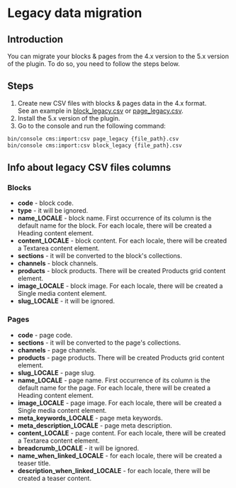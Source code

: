# Legacy data migration

## Introduction

You can migrate your blocks & pages from the 4.x version to the 5.x version of the plugin.
To do so, you need to follow the steps below.

## Steps

1. Create new CSV files with blocks & pages data in the 4.x format.  
See an example in [block_legacy.csv](block_legacy.csv) or [page_legacy.csv](page_legacy.csv).
2. Install the 5.x version of the plugin.
3. Go to the console and run the following command:
```bash
bin/console cms:import:csv page_legacy {file_path}.csv
bin/console cms:import:csv block_legacy {file_path}.csv
```

## Info about legacy CSV files columns

### Blocks

- **code** - block code.
- **type** - it will be ignored.
- **name_LOCALE** - block name. First occurrence of its column is the default name for the block. 
For each locale, there will be created a Heading content element.
- **content_LOCALE** - block content. For each locale, there will be created a Textarea content element.
- **sections** - it will be converted to the block's collections.
- **channels** - block channels.
- **products** - block products. There will be created Products grid content element.
- **image_LOCALE** - block image. For each locale, there will be created a Single media content element.
- **slug_LOCALE** - it will be ignored.

### Pages

- **code** - page code.
- **sections** - it will be converted to the page's collections.
- **channels** - page channels.
- **products** - page products. There will be created Products grid content element.
- **slug_LOCALE** - page slug.
- **name_LOCALE** - page name. First occurrence of its column is the default name for the page.
For each locale, there will be created a Heading content element.
- **image_LOCALE** - page image. For each locale, there will be created a Single media content element.
- **meta_keywords_LOCALE** - page meta keywords.
- **meta_description_LOCALE** - page meta description.
- **content_LOCALE** - page content. For each locale, there will be created a Textarea content element.
- **breadcrumb_LOCALE** - it will be ignored.
- **name_when_linked_LOCALE** - for each locale, there will be created a teaser title.
- **description_when_linked_LOCALE** - for each locale, there will be created a teaser content.
